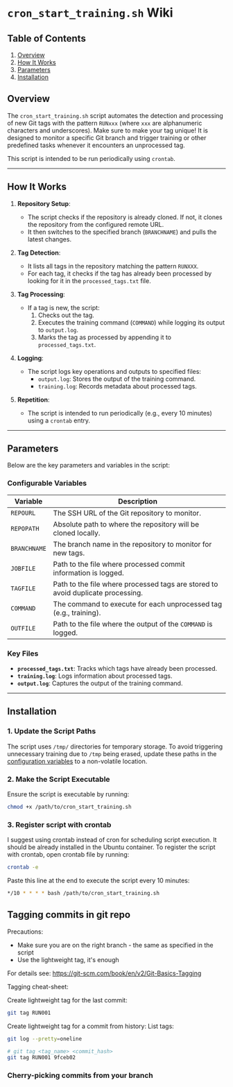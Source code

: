 # `cron_start_training.sh` Wiki

## Table of Contents
1. [Overview](#overview)
2. [How It Works](#how-it-works)
3. [Parameters](#parameters)
4. [Installation](#installation)


## Overview
The `cron_start_training.sh` script automates the detection and processing of new Git tags with the pattern `RUNxxx` (where `xxx` are alphanumeric characters and underscores). Make sure to make your tag unique! It is designed to monitor a specific Git branch and trigger training or other predefined tasks whenever it encounters an unprocessed tag.

This script is intended to be run periodically using `crontab`.

---

## How It Works
1. **Repository Setup**:
   - The script checks if the repository is already cloned. If not, it clones the repository from the configured remote URL.
   - It then switches to the specified branch (`BRANCHNAME`) and pulls the latest changes.

2. **Tag Detection**:
   - It lists all tags in the repository matching the pattern `RUNXXX`.
   - For each tag, it checks if the tag has already been processed by looking for it in the `processed_tags.txt` file.

3. **Tag Processing**:
   - If a tag is new, the script:
     1. Checks out the tag.
     2. Executes the training command (`COMMAND`) while logging its output to `output.log`.
     3. Marks the tag as processed by appending it to `processed_tags.txt`.

4. **Logging**:
   - The script logs key operations and outputs to specified files:
     - `output.log`: Stores the output of the training command.
     - `training.log`: Records metadata about processed tags.

5. **Repetition**:
   - The script is intended to run periodically (e.g., every 10 minutes) using a `crontab` entry.

---

## Parameters
Below are the key parameters and variables in the script:

### Configurable Variables
| **Variable**       | **Description**                                                                 |
|---------------------|---------------------------------------------------------------------------------|
| `REPOURL`          | The SSH URL of the Git repository to monitor.                                   |
| `REPOPATH`         | Absolute path to where the repository will be cloned locally.                   |
| `BRANCHNAME`       | The branch name in the repository to monitor for new tags.                      |
| `JOBFILE`          | Path to the file where processed commit information is logged.                  |
| `TAGFILE`          | Path to the file where processed tags are stored to avoid duplicate processing. |
| `COMMAND`          | The command to execute for each unprocessed tag (e.g., training).               |
| `OUTFILE`          | Path to the file where the output of the `COMMAND` is logged.                   |

### Key Files
- **`processed_tags.txt`**: Tracks which tags have already been processed. 
- **`training.log`**: Logs information about processed tags.
- **`output.log`**: Captures the output of the training command.

---

## Installation

### 1. Update the Script Paths
The script uses `/tmp/` directories for temporary storage. To avoid triggering unnecessary training due to `/tmp` being erased, update these paths in the [configuration variables](#configurable-variables) to a non-volatile location.

### 2. Make the Script Executable
Ensure the script is executable by running:
```bash
chmod +x /path/to/cron_start_training.sh
```

### 3. Register script with crontab
I suggest using crontab instead of cron for scheduling script execution. It should be already installed in the Ubuntu container.
To register the script with crontab, open crontab file by running:
```bash
crontab -e
```

Paste this line at the end to execute the script every 10 minutes:

```bash
*/10 * * * * bash /path/to/cron_start_training.sh
```

## Tagging commits in git repo
Precautions:
- Make sure you are on the right branch - the same as specified in the script
- Use the lightweight tag, it's enough

For details see: https://git-scm.com/book/en/v2/Git-Basics-Tagging

Tagging cheat-sheet:

Create lightweight tag for the last commit:
```bash
git tag RUN001
```

Create lightweight tag for a commit from history:
List tags:
```bash
git log --pretty=oneline
```
```bash
# git tag <tag_name> <commit_hash>
git tag RUN001 9fceb02
```

### Cherry-picking commits from your branch